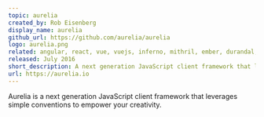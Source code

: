 ```yaml
---
topic: aurelia
created_by: Rob Eisenberg
display_name: aurelia
github_url: https://github.com/aurelia/aurelia
logo: aurelia.png
related: angular, react, vue, vuejs, inferno, mithril, ember, durandal, meteor, meteorjs
released: July 2016
short_description: A next generation JavaScript client framework that leverages simple conventions to empower your creativity.
url: https://aurelia.io
---
```

Aurelia is a next generation JavaScript client framework that leverages simple conventions to empower your creativity.
